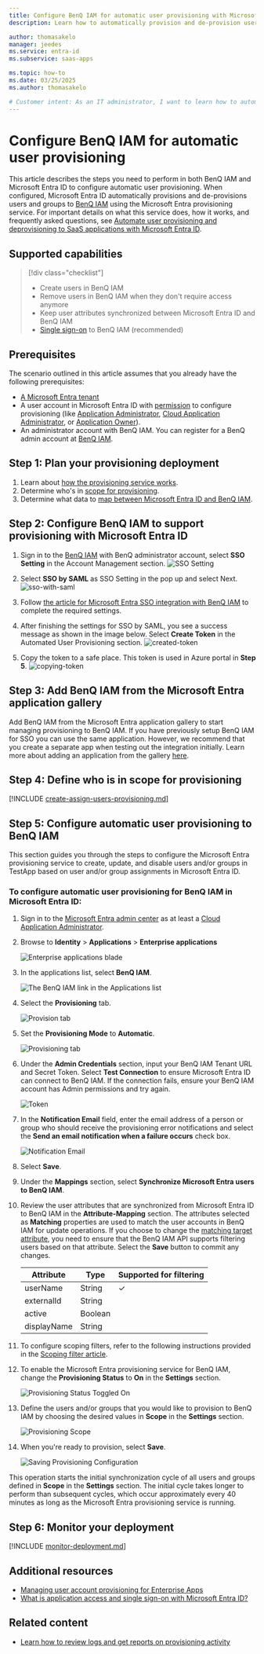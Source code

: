 ```yaml
---
title: Configure BenQ IAM for automatic user provisioning with Microsoft Entra ID
description: Learn how to automatically provision and de-provision user accounts from Microsoft Entra ID to BenQ IAM.

author: thomasakelo
manager: jeedes
ms.service: entra-id
ms.subservice: saas-apps

ms.topic: how-to
ms.date: 03/25/2025
ms.author: thomasakelo

# Customer intent: As an IT administrator, I want to learn how to automatically provision and deprovision user accounts from Microsoft Entra ID to BenQ IAM so that I can streamline the user management process and ensure that users have the appropriate access to BenQ IAM.
---
```


# Configure BenQ IAM for automatic user provisioning

This article describes the steps you need to perform in both BenQ IAM and Microsoft Entra ID to configure automatic user provisioning. When configured, Microsoft Entra ID automatically provisions and de-provisions users and groups to [BenQ IAM](https://service-portal.benq.com/login) using the Microsoft Entra provisioning service. For important details on what this service does, how it works, and frequently asked questions, see [Automate user provisioning and deprovisioning to SaaS applications with Microsoft Entra ID](~/identity/app-provisioning/user-provisioning.md). 


## Supported capabilities
> [!div class="checklist"]
> * Create users in BenQ IAM
> * Remove users in BenQ IAM when they don't require access anymore
> * Keep user attributes synchronized between Microsoft Entra ID and BenQ IAM
> * [Single sign-on](benq-iam-tutorial.md) to BenQ IAM (recommended)

## Prerequisites

The scenario outlined in this article assumes that you already have the following prerequisites:

* [A Microsoft Entra tenant](~/identity-platform/quickstart-create-new-tenant.md) 
* A user account in Microsoft Entra ID with [permission](~/identity/role-based-access-control/permissions-reference.md) to configure provisioning (like [Application Administrator](/entra/identity/role-based-access-control/permissions-reference#application-administrator), [Cloud Application Administrator](/entra/identity/role-based-access-control/permissions-reference#cloud-application-administrator), or [Application Owner](/entra/fundamentals/users-default-permissions#owned-enterprise-applications)).
* An administrator account with BenQ IAM. You can register for a BenQ admin account at [BenQ IAM](https://service-portaltest.benq.com/login).


## Step 1: Plan your provisioning deployment
1. Learn about [how the provisioning service works](~/identity/app-provisioning/user-provisioning.md).
2. Determine who's in [scope for provisioning](~/identity/app-provisioning/define-conditional-rules-for-provisioning-user-accounts.md).
3. Determine what data to [map between Microsoft Entra ID and BenQ IAM](~/identity/app-provisioning/customize-application-attributes.md).

<a name='step-2-configure-benq-iam-to-support-provisioning-with-azure-ad'></a>

## Step 2: Configure BenQ IAM to support provisioning with Microsoft Entra ID

1. Sign in to the [BenQ IAM](https://service-portaltest.benq.com/login) with BenQ administrator account, select **SSO Setting** in the Account Management section.
	![SSO Setting](media/benq-iam-provisioning-tutorial/sso-setting.png)

2. Select **SSO by SAML** as SSO Setting in the pop up and select Next. 
	![sso-with-saml](media/benq-iam-provisioning-tutorial/sso-by-saml.png)

3. Follow [the article for Microsoft Entra SSO integration with BenQ IAM](benq-iam-tutorial.md) to complete the required settings.

4. After finishing the settings for SSO by SAML, you see a success message as shown in the image below. Select **Create Token** in the Automated User Provisioning section.
	![created-token](media/benq-iam-provisioning-tutorial/create-token.png)

5. Copy the token to a safe place. This token is used in Azure portal in **Step 5**.
	![copying-token](media/benq-iam-provisioning-tutorial/copy-token.png)

<a name='step-3-add-benq-iam-from-the-azure-ad-application-gallery'></a>

## Step 3: Add BenQ IAM from the Microsoft Entra application gallery

Add BenQ IAM from the Microsoft Entra application gallery to start managing provisioning to BenQ IAM. If you have previously setup BenQ IAM for SSO you can use the same application. However, we recommend that you create a separate app when testing out the integration initially. Learn more about adding an application from the gallery [here](~/identity/enterprise-apps/add-application-portal.md). 

## Step 4: Define who is in scope for provisioning 

[!INCLUDE [create-assign-users-provisioning.md](~/identity/saas-apps/includes/create-assign-users-provisioning.md)]

## Step 5: Configure automatic user provisioning to BenQ IAM 

This section guides you through the steps to configure the Microsoft Entra provisioning service to create, update, and disable users and/or groups in TestApp based on user and/or group assignments in Microsoft Entra ID.

<a name='to-configure-automatic-user-provisioning-for-benq-iam-in-azure-ad'></a>

### To configure automatic user provisioning for BenQ IAM in Microsoft Entra ID:

1. Sign in to the [Microsoft Entra admin center](https://entra.microsoft.com) as at least a [Cloud Application Administrator](~/identity/role-based-access-control/permissions-reference.md#cloud-application-administrator).
1. Browse to **Identity** > **Applications** > **Enterprise applications**

	![Enterprise applications blade](common/enterprise-applications.png)

1. In the applications list, select **BenQ IAM**.

	![The BenQ IAM link in the Applications list](common/all-applications.png)

3. Select the **Provisioning** tab.

	![Provision tab](common/provisioning.png)

4. Set the **Provisioning Mode** to **Automatic**.

	![Provisioning tab](common/provisioning-automatic.png)

5. Under the **Admin Credentials** section, input your BenQ IAM Tenant URL and Secret Token. Select **Test Connection** to ensure Microsoft Entra ID can connect to BenQ IAM. If the connection fails, ensure your BenQ IAM account has Admin permissions and try again.

 	![Token](common/provisioning-testconnection-tenanturltoken.png)

6. In the **Notification Email** field, enter the email address of a person or group who should receive the provisioning error notifications and select the **Send an email notification when a failure occurs** check box.

	![Notification Email](common/provisioning-notification-email.png)

7. Select **Save**.

8. Under the **Mappings** section, select **Synchronize Microsoft Entra users to BenQ IAM**.

9. Review the user attributes that are synchronized from Microsoft Entra ID to BenQ IAM in the **Attribute-Mapping** section. The attributes selected as **Matching** properties are used to match the user accounts in BenQ IAM for update operations. If you choose to change the [matching target attribute](~/identity/app-provisioning/customize-application-attributes.md), you need to ensure that the BenQ IAM API supports filtering users based on that attribute. Select the **Save** button to commit any changes.

   |Attribute|Type|Supported for filtering|
   |---|---|---|
   |userName|String|&check;|
   |externalId|String||
   |active|Boolean||
   |displayName|String||

10. To configure scoping filters, refer to the following instructions provided in the [Scoping filter  article](~/identity/app-provisioning/define-conditional-rules-for-provisioning-user-accounts.md).

11. To enable the Microsoft Entra provisioning service for BenQ IAM, change the **Provisioning Status** to **On** in the **Settings** section.

	![Provisioning Status Toggled On](common/provisioning-toggle-on.png)

12. Define the users and/or groups that you would like to provision to BenQ IAM by choosing the desired values in **Scope** in the **Settings** section.

	![Provisioning Scope](common/provisioning-scope.png)

13. When you're ready to provision, select **Save**.

	![Saving Provisioning Configuration](common/provisioning-configuration-save.png)

This operation starts the initial synchronization cycle of all users and groups defined in **Scope** in the **Settings** section. The initial cycle takes longer to perform than subsequent cycles, which occur approximately every 40 minutes as long as the Microsoft Entra provisioning service is running. 

## Step 6: Monitor your deployment

[!INCLUDE [monitor-deployment.md](~/identity/saas-apps/includes/monitor-deployment.md)]

## Additional resources

* [Managing user account provisioning for Enterprise Apps](~/identity/app-provisioning/configure-automatic-user-provisioning-portal.md)
* [What is application access and single sign-on with Microsoft Entra ID?](~/identity/enterprise-apps/what-is-single-sign-on.md)

## Related content

* [Learn how to review logs and get reports on provisioning activity](~/identity/app-provisioning/check-status-user-account-provisioning.md)
